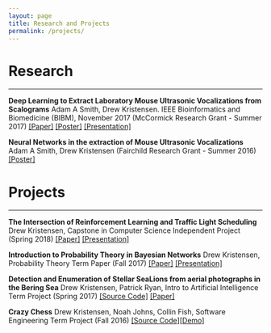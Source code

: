 ```yaml
---
layout: page
title: Research and Projects
permalink: /projects/
---
```


# Research
---
**Deep Learning to Extract Laboratory Mouse Ultrasonic Vocalizations from Scalograms**  Adam A Smith, Drew Kristensen. IEEE Bioinformatics and Biomedicine (BIBM), November 2017 (McCormick Research Grant - Summer 2017) [[Paper]](/resources/SummerResearch17/smith_kristensen.pdf) [[Poster]](/resources/SummerResearch17/poster.pdf) [[Presentation]](/resources/SummerResearch17/presentation.pdf)

**Neural Networks in the extraction of Mouse Ultrasonic Vocalizations** Adam A Smith, Drew Kristensen (Fairchild Research Grant - Summer 2016) [[Poster]](/resources/SummerResearch16/poster.pdf)


# Projects
---
**The Intersection of Reinforcement Learning and Traffic Light Scheduling** Drew Kristensen, Capstone in Computer Science Independent Project (Spring 2018) [[Paper]](/resources/CS440/paper.pdf) [[Presentation]](/resources/CS440/presentation.pdf)

**Introduction to Probability Theory in Bayesian Networks** Drew Kristensen, Probability Theory Term Paper (Fall 2017) [[Paper]](/resources/Math375/Bayesian_Networks_and_Probabilistic_Inference.pdf) [[Presentation]](/resources/Math375/Bayesian_Network_Presentation.pdf)

**Detection and Enumeration of Stellar SeaLions from aerial photographs in the Bering Sea** Drew Kristensen, Patrick Ryan, Intro to Artificial Intelligence Term Project (Spring 2017) [[Source Code]](https://github.com/dkristensen/UPSCS431Final) [[Paper]](/resources/CS431/CS431_Final_Writeup.pdf) 

**Crazy Chess** Drew Kristensen, Noah Johns, Collin Fish, Software Engineering Term Project (Fall 2016) [[Source Code]](https://github.com/UPS-CSCI240-F16/TeamFish)[[Demo]](https://safe-basin-67742.herokuapp.com/)

